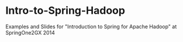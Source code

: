 Intro-to-Spring-Hadoop
======================

Examples and Slides for "Introduction to Spring for Apache Hadoop" at SpringOne2GX 2014
